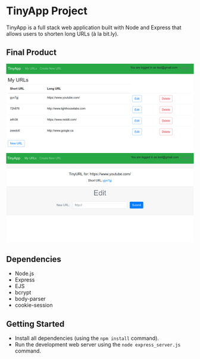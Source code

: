 # TinyApp Project

TinyApp is a full stack web application built with Node and Express that allows users to shorten long URLs (à la bit.ly).

## Final Product

!["The page conatining all of the user's urls"](https://raw.githubusercontent.com/AlexanderScaini/tinyapp/master/docs/urlsIndexPage.png)
!["The edit page of individual urls"](https://raw.githubusercontent.com/AlexanderScaini/tinyapp/master/docs/urlEditPage.png)

## Dependencies

- Node.js
- Express
- EJS
- bcrypt
- body-parser
- cookie-session

## Getting Started

- Install all dependencies (using the `npm install` command).
- Run the development web server using the `node express_server.js` command.